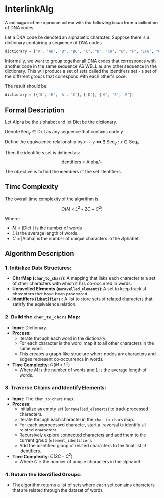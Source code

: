 # InterlinkAlg
A colleague of mine presented me with the following issue from a collection of DNA codes.

Let a DNA code be denoted an alphabetic character. Suppose there is a dictionary containing a sequence of DNA codes. 
```python 
dictionary = ["A", "AB", "B", "BC", "C", "D", "CH", "E", "F", "EFG", "G", "FG", "H"]
```
Informally, we want to group together all DNA codes that corresponds with another code in the same sequence AS WELL as any 
other sequence in the dictionary. This will produce a set of sets called the identifiers set - a set of the different groups
that correspond with each other's code.

The result should be:
```python 
dictionary = [{'B', 'H', 'A', 'C'}, {'D'}, {'G', 'E', 'F'}]
```

## Formal Description

Let $\text{Alpha}$ be the alphabet and let $\text{Dict}$ be the dictionary.

Denote $\text{Seq}_{y} \in \text{Dict}$ as any sequence that contains code $y$.

Define the equivalence relationship by $x \sim y$ $\iff$ $\exists$ $\text{Seq}_{y}$ : $x \in \text{Seq}_{y}$

Then the identifiers set is defined as:

$$
\text{Identifiers} = \text{Alpha} / \sim
$$

The objective is to find the members of the set $\text{Identifiers}$.

## Time Complexity

The overall time complexity of the algorithm is:

$$
O(M \times L^2 + 2C + C^2)
$$

Where:
-  $M = |\text{Dict }|$ is the number of words.
- $L$ is the average length of words.
- $C=|\text{Alpha}|$ is the number of unique characters in the alphabet.

## Algorithm Description
### 1. Initialize Data Structures:
- **CharMap (`char_to_chars`)**: A mapping that links each character to a set of other characters with which it has co-occurred in words.
- **Unravelled Elements (`unravelled_elements`)**: A set to keep track of characters that have been processed.
- **Identifiers (`identifiers`)**: A list to store sets of related characters that satisfy the equivalence relation.

### 2. Build the `char_to_chars` Map:

- **Input**: Dictionary.
- **Process**:
  - Iterate through each word in the dictionary.
  - For each character in the word, map it to all other characters in the same word.
  - This creates a graph-like structure where nodes are characters and edges represent co-occurrence in words.
- **Time Complexity**: $O(M \times L^2)$
  - Where $M$ is the number of words and $L$ is the average length of words.

### 3. Traverse Chains and Identify Elements:

- **Input**: The `char_to_chars` map.
- **Process**:
  - Initialize an empty set (`unravelled_elements`) to track processed characters.
  - Iterate through each character in the `char_to_chars` map.
  - For each unprocessed character, start a traversal to identify all related characters.
  - Recursively explore connected characters and add them to the current group (`element_identifier`).
  - Add the identified group of related characters to the final list of identifiers.
- **Time Complexity**: $O(2C + C^2)$
  - Where $C$ is the number of unique characters in the alphabet.

### 4. Return the Identified Groups:

- The algorithm returns a list of sets where each set contains characters that are related through the dataset of words.
